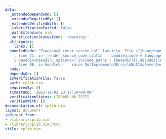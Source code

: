 ```yaml
---
data:
  _extendedDependsOn: []
  _extendedRequiredBy: []
  _extendedVerifiedWith: []
  _isVerificationFailed: false
  _pathExtension: nim
  _verificationStatusIcon: ':warning:'
  attributes:
    links: []
  bundledCode: "Traceback (most recent call last):\n  File \"/home/runner/.local/lib/python3.10/site-packages/onlinejudge_verify/documentation/build.py\"\
    , line 71, in _render_source_code_stat\n    bundled_code = language.bundle(stat.path,\
    \ basedir=basedir, options={'include_paths': [basedir]}).decode()\n  File \"/home/runner/.local/lib/python3.10/site-packages/onlinejudge_verify/languages/nim.py\"\
    , line 86, in bundle\n    raise NotImplementedError\nNotImplementedError\n"
  code: ''
  dependsOn: []
  isVerificationFile: false
  path: cplib.nim
  requiredBy: []
  timestamp: '2023-11-02 23:17:10+09:00'
  verificationStatus: LIBRARY_NO_TESTS
  verifiedWith: []
documentation_of: cplib.nim
layout: document
redirect_from:
- /library/cplib.nim
- /library/cplib.nim.html
title: cplib.nim
---
```

